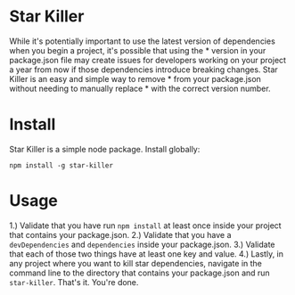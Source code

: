 # Star Killer

While it's potentially important to use the latest version of dependencies when you begin a project, it's possible that using the * version in your package.json file may create issues for developers working on your project a year from now if those dependencies introduce breaking changes. Star Killer is an easy and simple way to remove * from your package.json without needing to manually replace * with the correct version number.

# Install
Star Killer is a simple node package. Install globally:

`npm install -g star-killer`

# Usage

1.) Validate that you have run `npm install` at least once inside your project that contains your package.json.
2.) Validate that you have a `devDependencies` and `dependencies` inside your package.json.
3.) Validate that each of those two things have at least one key and value.
4.) Lastly, in any project where you want to kill star dependencies, navigate in the command line to the directory that contains your package.json and run `star-killer`. That's it. You're done.
